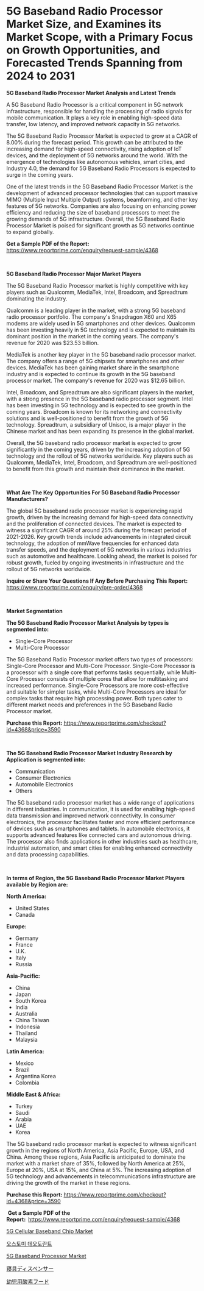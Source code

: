 <p><h1>5G Baseband Radio Processor Market Size, and Examines its Market Scope, with a Primary Focus on Growth Opportunities, and Forecasted Trends Spanning from 2024 to 2031</h1></p><p><strong>5G Baseband Radio Processor Market Analysis and Latest Trends</strong></p>
<p><p>A 5G Baseband Radio Processor is a critical component in 5G network infrastructure, responsible for handling the processing of radio signals for mobile communication. It plays a key role in enabling high-speed data transfer, low latency, and improved network capacity in 5G networks.</p><p>The 5G Baseband Radio Processor Market is expected to grow at a CAGR of 8.00% during the forecast period. This growth can be attributed to the increasing demand for high-speed connectivity, rising adoption of IoT devices, and the deployment of 5G networks around the world. With the emergence of technologies like autonomous vehicles, smart cities, and Industry 4.0, the demand for 5G Baseband Radio Processors is expected to surge in the coming years.</p><p>One of the latest trends in the 5G Baseband Radio Processor Market is the development of advanced processor technologies that can support massive MIMO (Multiple Input Multiple Output) systems, beamforming, and other key features of 5G networks. Companies are also focusing on enhancing power efficiency and reducing the size of baseband processors to meet the growing demands of 5G infrastructure. Overall, the 5G Baseband Radio Processor Market is poised for significant growth as 5G networks continue to expand globally.</p></p>
<p><strong>Get a Sample PDF of the Report:&nbsp;</strong> <a href="https://www.reportprime.com/enquiry/request-sample/4368">https://www.reportprime.com/enquiry/request-sample/4368</a></p>
<p>&nbsp;</p>
<p><strong>5G Baseband Radio Processor Major Market Players</strong></p>
<p><p>The 5G Baseband Radio Processor market is highly competitive with key players such as Qualcomm, MediaTek, Intel, Broadcom, and Spreadtrum dominating the industry. </p><p>Qualcomm is a leading player in the market, with a strong 5G baseband radio processor portfolio. The company's Snapdragon X60 and X65 modems are widely used in 5G smartphones and other devices. Qualcomm has been investing heavily in 5G technology and is expected to maintain its dominant position in the market in the coming years. The company's revenue for 2020 was $23.53 billion.</p><p>MediaTek is another key player in the 5G baseband radio processor market. The company offers a range of 5G chipsets for smartphones and other devices. MediaTek has been gaining market share in the smartphone industry and is expected to continue its growth in the 5G baseband processor market. The company's revenue for 2020 was $12.65 billion.</p><p>Intel, Broadcom, and Spreadtrum are also significant players in the market, with a strong presence in the 5G baseband radio processor segment. Intel has been investing in 5G technology and is expected to see growth in the coming years. Broadcom is known for its networking and connectivity solutions and is well-positioned to benefit from the growth of 5G technology. Spreadtrum, a subsidiary of Unisoc, is a major player in the Chinese market and has been expanding its presence in the global market.</p><p>Overall, the 5G baseband radio processor market is expected to grow significantly in the coming years, driven by the increasing adoption of 5G technology and the rollout of 5G networks worldwide. Key players such as Qualcomm, MediaTek, Intel, Broadcom, and Spreadtrum are well-positioned to benefit from this growth and maintain their dominance in the market.</p></p>
<p>&nbsp;</p>
<p><strong>What Are The Key Opportunities For 5G Baseband Radio Processor Manufacturers?</strong></p>
<p><p>The global 5G baseband radio processor market is experiencing rapid growth, driven by the increasing demand for high-speed data connectivity and the proliferation of connected devices. The market is expected to witness a significant CAGR of around 25% during the forecast period of 2021-2026. Key growth trends include advancements in integrated circuit technology, the adoption of mmWave frequencies for enhanced data transfer speeds, and the deployment of 5G networks in various industries such as automotive and healthcare. Looking ahead, the market is poised for robust growth, fueled by ongoing investments in infrastructure and the rollout of 5G networks worldwide.</p></p>
<p><strong>Inquire or Share Your Questions If Any Before Purchasing This Report:</strong> <a href="https://www.reportprime.com/enquiry/pre-order/4368">https://www.reportprime.com/enquiry/pre-order/4368</a></p>
<p>&nbsp;</p>
<p><strong>Market Segmentation</strong></p>
<p><strong>The 5G Baseband Radio Processor Market Analysis by types is segmented into:</strong></p>
<p><ul><li>Single-Core Processor</li><li>Multi-Core Processor</li></ul></p>
<p><p>The 5G Baseband Radio Processor market offers two types of processors: Single-Core Processor and Multi-Core Processor. Single-Core Processor is a processor with a single core that performs tasks sequentially, while Multi-Core Processor consists of multiple cores that allow for multitasking and increased performance. Single-Core Processors are more cost-effective and suitable for simpler tasks, while Multi-Core Processors are ideal for complex tasks that require high processing power. Both types cater to different market needs and preferences in the 5G Baseband Radio Processor market.</p></p>
<p><strong>Purchase this Report:&nbsp;</strong><a href="https://www.reportprime.com/checkout?id=4368&price=3590">https://www.reportprime.com/checkout?id=4368&price=3590</a></p>
<p>&nbsp;</p>
<p><strong>The 5G Baseband Radio Processor Market Industry Research by Application is segmented into:</strong></p>
<p><ul><li>Communication</li><li>Consumer Electronics</li><li>Automobile Electronics</li><li>Others</li></ul></p>
<p><p>The 5G baseband radio processor market has a wide range of applications in different industries. In communication, it is used for enabling high-speed data transmission and improved network connectivity. In consumer electronics, the processor facilitates faster and more efficient performance of devices such as smartphones and tablets. In automobile electronics, it supports advanced features like connected cars and autonomous driving. The processor also finds applications in other industries such as healthcare, industrial automation, and smart cities for enabling enhanced connectivity and data processing capabilities.</p></p>
<p>&nbsp;</p>
<p><strong>In terms of Region, the 5G Baseband Radio Processor Market Players available by Region are:</strong></p>
<p>
    <p> <strong> North America: </strong>
        <ul>
            <li>United States</li>
            <li>Canada</li>
        </ul>
        </p> 
    <p> <strong> Europe: </strong>
        <ul>
            <li>Germany</li>
            <li>France</li>
            <li>U.K.</li>
            <li>Italy</li>
            <li>Russia</li>
        </ul>
        </p> 
    <p> <strong> Asia-Pacific: </strong>
        <ul>
            <li>China</li>
            <li>Japan</li>
            <li>South Korea</li>
            <li>India</li>
            <li>Australia</li>
            <li>China Taiwan</li>
            <li>Indonesia</li>
            <li>Thailand</li>
            <li>Malaysia</li>
        </ul>
        </p> 
    <p> <strong> Latin America: </strong>
        <ul>
            <li>Mexico</li>
            <li>Brazil</li>
            <li>Argentina Korea</li>
            <li>Colombia</li>
        </ul>
        </p> 
    <p> <strong> Middle East & Africa: </strong>
        <ul>
            <li>Turkey</li>
            <li>Saudi</li>
            <li>Arabia</li>
            <li>UAE</li>
            <li>Korea</li>
        </ul>
    </p>
    </p>
<p><p>The 5G baseband radio processor market is expected to witness significant growth in the regions of North America, Asia Pacific, Europe, USA, and China. Among these regions, Asia Pacific is anticipated to dominate the market with a market share of 35%, followed by North America at 25%, Europe at 20%, USA at 15%, and China at 5%. The increasing adoption of 5G technology and advancements in telecommunications infrastructure are driving the growth of the market in these regions.</p></p>
<p><strong>Purchase this Report: </strong><a href="https://www.reportprime.com/checkout?id=4368&price=3590">https://www.reportprime.com/checkout?id=4368&price=3590</a></p>
<p>&nbsp;<strong>Get a Sample PDF of the Report:&nbsp;&nbsp;</strong><a href="https://www.reportprime.com/enquiry/request-sample/4368">https://www.reportprime.com/enquiry/request-sample/4368</a></p>
<p><strong></strong></p>
<p><p><a href="https://github.com/yoshih12/Market-Research-Report-List-2/blob/main/5g-cellular-baseband-chip-market.md">5G Cellular Baseband Chip Market</a></p><p><a href="https://github.com/BrettWeberrt8767765/Market-Research-Report-List-1/blob/main/522986614044.md">오스토미 데오도란트</a></p><p><a href="https://github.com/jerrycopelandthomaswsqd8q/Market-Research-Report-List-2/blob/main/5g-baseband-processor-market.md">5G Baseband Processor Market</a></p><p><a href="https://github.com/jkjreqjscoxx7/Market-Research-Report-List-1/blob/main/474209815149.md">寝具ディスペンサー</a></p><p><a href="https://github.com/hilmi-2a/Market-Research-Report-List-1/blob/main/331227415150.md">幼児用酸素フード</a></p></p>